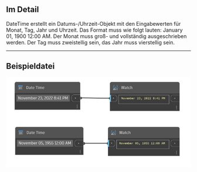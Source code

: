 ## Im Detail
DateTime erstellt ein Datums-/Uhrzeit-Objekt mit den Eingabewerten für Monat, Tag, Jahr und Uhrzeit. Das Format muss wie folgt lauten: January 01, 1900 12:00 AM. Der Monat muss groß- und vollständig ausgeschrieben werden. Der Tag muss zweistellig sein, das Jahr muss vierstellig sein.
___
## Beispieldatei

![Date Time](./CoreNodeModels.Input.DateTime_img.jpg)

